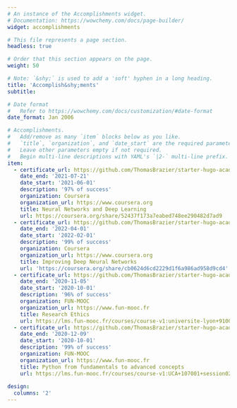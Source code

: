 ```yaml
---
# An instance of the Accomplishments widget.
# Documentation: https://wowchemy.com/docs/page-builder/
widget: accomplishments

# This file represents a page section.
headless: true

# Order that this section appears on the page.
weight: 50

# Note: `&shy;` is used to add a 'soft' hyphen in a long heading.
title: 'Accomplish&shy;ments'
subtitle:

# Date format
#   Refer to https://wowchemy.com/docs/customization/#date-format
date_format: Jan 2006

# Accomplishments.
#   Add/remove as many `item` blocks below as you like.
#   `title`, `organization`, and `date_start` are the required parameters.
#   Leave other parameters empty if not required.
#   Begin multi-line descriptions with YAML's `|2-` multi-line prefix.
item:
  - certificate_url: https://github.com/ThomasBrazier/starter-hugo-academic/blob/main/static/uploads/Coursera_NeuralNets.pdf
    date_end: '2021-07-21'
    date_start: '2021-06-01'
    description: '97% of success'
    organization: Coursera
    organization_url: https://www.coursera.org
    title: Neural Networks and Deep Learning
    url: https://coursera.org/share/52437f173a7eabed748ee290482d7ad9
  - certificate_url: https://github.com/ThomasBrazier/starter-hugo-academic/blob/main/static/uploads/Coursera_ImprovingDeepLearning.pdf
    date_end: '2022-04-01'
    date_start: '2022-02-01'
    description: '99% of success'
    organization: Coursera
    organization_url: https://www.coursera.org
    title: Improving Deep Neural Networks
    url: 'https://coursera.org/share/cb0624d6cd2229d1f6a986ad958d9cd4'
  - certificate_url: https://github.com/ThomasBrazier/starter-hugo-academic/blob/main/static/uploads/fun_ethics.pdf
    date_end: '2020-11-05'
    date_start: '2020-10-01'
    description: '96% of success'
    organization: FUN-MOOC
    organization_url: https://www.fun-mooc.fr
    title: Research Ethics
    url: https://lms.fun-mooc.fr/courses/course-v1:universite-lyon+91001+session05/info
  - certificate_url: https://github.com/ThomasBrazier/starter-hugo-academic/blob/main/static/uploads/fun_Python.pdf
    date_end: '2020-12-09'
    date_start: '2020-10-01'
    description: '99% of success'
    organization: FUN-MOOC
    organization_url: https://www.fun-mooc.fr
    title: Python from fundamentals to advanced concepts
    url: https://lms.fun-mooc.fr/courses/course-v1:UCA+107001+session02/courseware/39f73ecca8274b48b5edc06d00ab259c
  
design:
  columns: '2'
---
```

